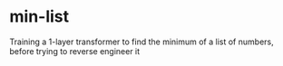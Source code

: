 # min-list
Training a 1-layer transformer to find the minimum of a list of numbers, before trying to reverse engineer it
